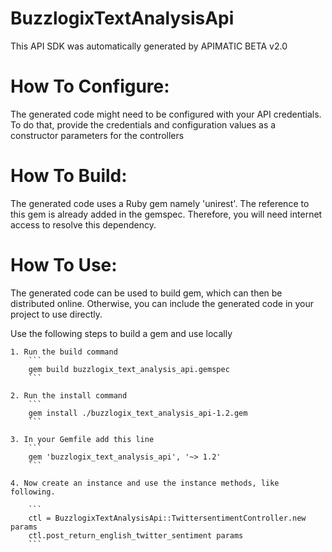 BuzzlogixTextAnalysisApi
=================
This API SDK was automatically generated by APIMATIC BETA v2.0

How To Configure:
=================
The generated code might need to be configured with your API credentials. To do that,
provide the credentials and configuration values as a constructor parameters for the controllers

How To Build: 
=============
The generated code uses a Ruby gem namely 'unirest'. The reference to this gem is
already added in the gemspec. Therefore, you will need internet access to resolve
this dependency.

How To Use:
===========
The generated code can be used to build gem, which can then be distributed online.
Otherwise, you can include the generated code in your project to use directly.

Use the following steps to build a gem and use locally

    1. Run the build command
        ```
        gem build buzzlogix_text_analysis_api.gemspec
        ```

    2. Run the install command  
        ```
        gem install ./buzzlogix_text_analysis_api-1.2.gem
        ```

    3. In your Gemfile add this line
        ```
        gem 'buzzlogix_text_analysis_api', '~> 1.2'
        ```

    4. Now create an instance and use the instance methods, like following.

        ```
        ctl = BuzzlogixTextAnalysisApi::TwittersentimentController.new params
        ctl.post_return_english_twitter_sentiment params
        ```
